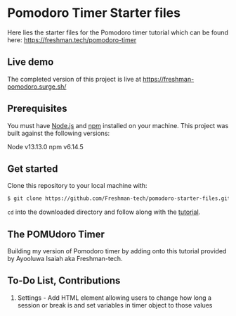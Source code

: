 # Pomodoro Timer Starter files

Here lies the starter files for the Pomodoro timer tutorial which can be found
here: https://freshman.tech/pomodoro-timer

## Live demo

The completed version of this project is live at
https://freshman-pomodoro.surge.sh/

## Prerequisites

You must have [Node.js](https://nodejs.org/en/download/) and
[npm](https://www.npmjs.com/get-npm) installed on your machine. This project was
built against the following versions:

Node v13.13.0
npm v6.14.5

## Get started

Clone this repository to your local machine with:

```bash
$ git clone https://github.com/Freshman-tech/pomodoro-starter-files.git
```

`cd` into the downloaded directory and follow along with the
[tutorial](https://freshman.tech/pomodoro-timer/).

## The POMUdoro Timer

Building my version of Pomodoro timer by adding onto this tutorial provided by Ayooluwa Isaiah aka Freshman-tech.

## To-Do List, Contributions
1. Settings - Add HTML element allowing users to change how long a session or break is and set variables in timer object to those values